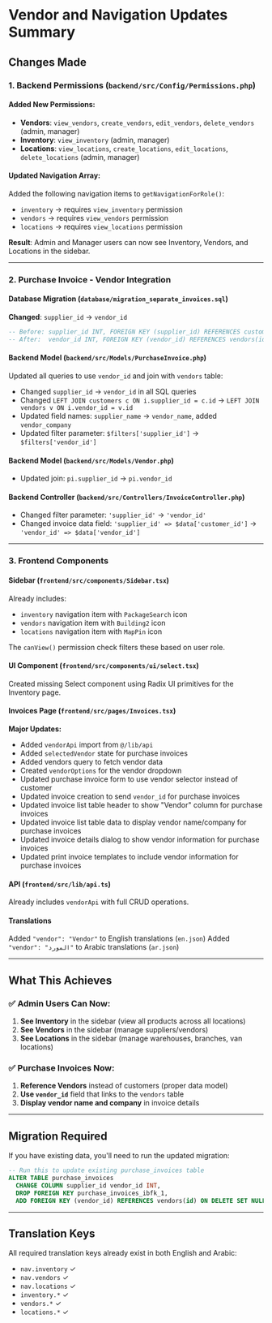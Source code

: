 # Vendor and Navigation Updates Summary

## Changes Made

### 1. Backend Permissions (`backend/src/Config/Permissions.php`)

#### Added New Permissions:
- **Vendors**: `view_vendors`, `create_vendors`, `edit_vendors`, `delete_vendors` (admin, manager)
- **Inventory**: `view_inventory` (admin, manager)
- **Locations**: `view_locations`, `create_locations`, `edit_locations`, `delete_locations` (admin, manager)

#### Updated Navigation Array:
Added the following navigation items to `getNavigationForRole()`:
- `inventory` → requires `view_inventory` permission
- `vendors` → requires `view_vendors` permission
- `locations` → requires `view_locations` permission

**Result**: Admin and Manager users can now see Inventory, Vendors, and Locations in the sidebar.

---

### 2. Purchase Invoice - Vendor Integration

#### Database Migration (`database/migration_separate_invoices.sql`)
**Changed**: `supplier_id` → `vendor_id`

```sql
-- Before: supplier_id INT, FOREIGN KEY (supplier_id) REFERENCES customers(id)
-- After:  vendor_id INT, FOREIGN KEY (vendor_id) REFERENCES vendors(id)
```

#### Backend Model (`backend/src/Models/PurchaseInvoice.php`)
Updated all queries to use `vendor_id` and join with `vendors` table:
- Changed `supplier_id` → `vendor_id` in all SQL queries
- Changed `LEFT JOIN customers c ON i.supplier_id = c.id` → `LEFT JOIN vendors v ON i.vendor_id = v.id`
- Updated field names: `supplier_name` → `vendor_name`, added `vendor_company`
- Updated filter parameter: `$filters['supplier_id']` → `$filters['vendor_id']`

#### Backend Model (`backend/src/Models/Vendor.php`)
- Updated join: `pi.supplier_id` → `pi.vendor_id`

#### Backend Controller (`backend/src/Controllers/InvoiceController.php`)
- Changed filter parameter: `'supplier_id'` → `'vendor_id'`
- Changed invoice data field: `'supplier_id' => $data['customer_id']` → `'vendor_id' => $data['vendor_id']`

---

### 3. Frontend Components

#### Sidebar (`frontend/src/components/Sidebar.tsx`)
Already includes:
- `inventory` navigation item with `PackageSearch` icon
- `vendors` navigation item with `Building2` icon
- `locations` navigation item with `MapPin` icon

The `canView()` permission check filters these based on user role.

#### UI Component (`frontend/src/components/ui/select.tsx`)
Created missing Select component using Radix UI primitives for the Inventory page.

#### Invoices Page (`frontend/src/pages/Invoices.tsx`)
**Major Updates:**
- Added `vendorApi` import from `@/lib/api`
- Added `selectedVendor` state for purchase invoices
- Added vendors query to fetch vendor data
- Created `vendorOptions` for the vendor dropdown
- Updated purchase invoice form to use vendor selector instead of customer
- Updated invoice creation to send `vendor_id` for purchase invoices
- Updated invoice list table header to show "Vendor" column for purchase invoices
- Updated invoice list table data to display vendor name/company for purchase invoices
- Updated invoice details dialog to show vendor information for purchase invoices
- Updated print invoice templates to include vendor information for purchase invoices

#### API (`frontend/src/lib/api.ts`)
Already includes `vendorApi` with full CRUD operations.

#### Translations
Added `"vendor": "Vendor"` to English translations (`en.json`)
Added `"vendor": "المورد"` to Arabic translations (`ar.json`)

---

## What This Achieves

### ✅ Admin Users Can Now:
1. **See Inventory** in the sidebar (view all products across all locations)
2. **See Vendors** in the sidebar (manage suppliers/vendors)
3. **See Locations** in the sidebar (manage warehouses, branches, van locations)

### ✅ Purchase Invoices Now:
1. **Reference Vendors** instead of customers (proper data model)
2. **Use `vendor_id`** field that links to the `vendors` table
3. **Display vendor name and company** in invoice details

---

## Migration Required

If you have existing data, you'll need to run the updated migration:

```sql
-- Run this to update existing purchase_invoices table
ALTER TABLE purchase_invoices 
  CHANGE COLUMN supplier_id vendor_id INT,
  DROP FOREIGN KEY purchase_invoices_ibfk_1,
  ADD FOREIGN KEY (vendor_id) REFERENCES vendors(id) ON DELETE SET NULL;
```

---

## Translation Keys

All required translation keys already exist in both English and Arabic:
- `nav.inventory` ✓
- `nav.vendors` ✓
- `nav.locations` ✓
- `inventory.*` ✓
- `vendors.*` ✓
- `locations.*` ✓

